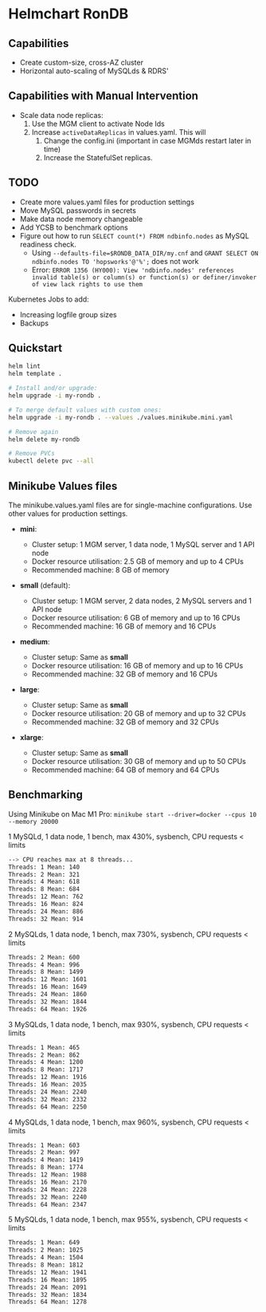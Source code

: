 # Helmchart RonDB

## Capabilities

- Create custom-size, cross-AZ cluster
- Horizontal auto-scaling of MySQLds & RDRS'

## Capabilities with Manual Intervention

- Scale data node replicas:
  1. Use the MGM client to activate Node Ids
  2. Increase `activeDataReplicas` in values.yaml. This will 
     1. Change the config.ini (important in case MGMds restart later in time)
     2. Increase the StatefulSet replicas.

## TODO

- Create more values.yaml files for production settings
- Move MySQL passwords in secrets
- Make data node memory changeable
- Add YCSB to benchmark options
- Figure out how to run `SELECT count(*) FROM ndbinfo.nodes` as MySQL readiness check.
  - Using  `--defaults-file=$RONDB_DATA_DIR/my.cnf` and `GRANT SELECT ON ndbinfo.nodes TO 'hopsworks'@'%';` does not work
  - Error: `ERROR 1356 (HY000): View 'ndbinfo.nodes' references invalid table(s) or column(s) or function(s) or definer/invoker of view lack rights to use them`

Kubernetes Jobs to add:
- Increasing logfile group sizes
- Backups

## Quickstart

```bash
helm lint
helm template .

# Install and/or upgrade:
helm upgrade -i my-rondb .

# To merge default values with custom ones:
helm upgrade -i my-rondb . --values ./values.minikube.mini.yaml

# Remove again
helm delete my-rondb

# Remove PVCs
kubectl delete pvc --all 
```

## Minikube Values files

The minikube.values.yaml files are for single-machine configurations. Use other values for production settings.

- **mini**: 
  - Cluster setup: 1 MGM server, 1 data node, 1 MySQL server and 1 API node
  - Docker resource utilisation: 2.5 GB of memory and up to 4 CPUs
  - Recommended machine: 8 GB of memory

- **small** (default):
  - Cluster setup: 1 MGM server, 2 data nodes, 2 MySQL servers and 1 API node
  - Docker resource utilisation: 6 GB of memory and up to 16 CPUs
  - Recommended machine: 16 GB of memory and 16 CPUs

- **medium**:
  - Cluster setup: Same as **small**
  - Docker resource utilisation: 16 GB of memory and up to 16 CPUs
  - Recommended machine: 32 GB of memory and 16 CPUs

- **large**:
  - Cluster setup: Same as **small**
  - Docker resource utilisation: 20 GB of memory and up to 32 CPUs
  - Recommended machine: 32 GB of memory and 32 CPUs

- **xlarge**:
  - Cluster setup: Same as **small**
  - Docker resource utilisation: 30 GB of memory and up to 50 CPUs
  - Recommended machine: 64 GB of memory and 64 CPUs

## Benchmarking

Using Minikube on Mac M1 Pro: `minikube start --driver=docker --cpus 10 --memory 20000`

1 MySQLd, 1 data node, 1 bench, max 430%, sysbench, CPU requests < limits

```bash
--> CPU reaches max at 8 threads...
Threads: 1 Mean: 140
Threads: 2 Mean: 321
Threads: 4 Mean: 618
Threads: 8 Mean: 684
Threads: 12 Mean: 762
Threads: 16 Mean: 824
Threads: 24 Mean: 886
Threads: 32 Mean: 914
```

2 MySQLds, 1 data node, 1 bench, max 730%, sysbench, CPU requests < limits

```bash
Threads: 2 Mean: 600
Threads: 4 Mean: 996
Threads: 8 Mean: 1499
Threads: 12 Mean: 1601
Threads: 16 Mean: 1649
Threads: 24 Mean: 1860
Threads: 32 Mean: 1844
Threads: 64 Mean: 1926
```

3 MySQLds, 1 data node, 1 bench, max 930%, sysbench, CPU requests < limits

```bash
Threads: 1 Mean: 465
Threads: 2 Mean: 862
Threads: 4 Mean: 1200
Threads: 8 Mean: 1717
Threads: 12 Mean: 1916
Threads: 16 Mean: 2035
Threads: 24 Mean: 2240
Threads: 32 Mean: 2332
Threads: 64 Mean: 2250
```

4 MySQLds, 1 data node, 1 bench, max 960%, sysbench, CPU requests < limits

```bash
Threads: 1 Mean: 603
Threads: 2 Mean: 997
Threads: 4 Mean: 1419
Threads: 8 Mean: 1774
Threads: 12 Mean: 1988
Threads: 16 Mean: 2170
Threads: 24 Mean: 2228
Threads: 32 Mean: 2240
Threads: 64 Mean: 2347
```

5 MySQLds, 1 data node, 1 bench, max 955%, sysbench, CPU requests < limits

```bash
Threads: 1 Mean: 649
Threads: 2 Mean: 1025
Threads: 4 Mean: 1504
Threads: 8 Mean: 1812
Threads: 12 Mean: 1941
Threads: 16 Mean: 1895
Threads: 24 Mean: 2091
Threads: 32 Mean: 1834
Threads: 64 Mean: 1278
```

